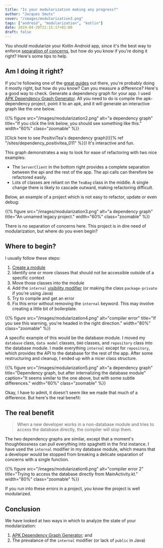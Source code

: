 ```yaml
---
title: "Is your modularization making any progress?"
author: "Jacques Smuts"
cover: "/images/modularization3.png"
tags: ["android", "modularization", "kotlin"]
date: 2019-04-20T21:15:17+02:00
draft: false
---
```


You should modularize your Kotlin Android app, since it's the best way to enforce [separation of concerns](https://developer.android.com/jetpack/docs/guide#common-principles), but how do you know if you're doing it right? Here's some tips to help.

<!--more-->

## Am I doing it right?

If you're following one of the [great guides](https://medium.com/androiddevelopers/a-patchwork-plaid-monolith-to-modularized-app-60235d9f212e) out there, you're probably doing it mostly right, but how do you know? Can you measure a difference? Here's a good way to check. Generate a dependency graph for your app. I used [APK Dependency Graph Generator](https://github.com/alexzaitsev/apk-dependency-graph). All you need to do is compile the apk-dependency project, point it to an apk, and it will generate an interactive graph like the one below.

{{% figure src="/images/modularization2.png" alt="a dependency graph" title="If you click the link below, you should see something like this." width="60%" class="zoomable" %}}

[Click here to see PositiviTea's dependency graph]({{% ref "/sites/dependency_positivitea_011" %}}) It's interactive and fun.

This graph demonstrates a way to look for ease of refactoring with two nice examples:

 - The `ServerClient` in the bottom right provides a complete separation between the api and the rest of the app. The api calls can therefore be refactored easily.
 - Lots of classes are reliant on the `TeaBag` class in the middle. A single change there is likely to cascade outward, making refactoring difficult.

Below, an example of a project which is not easy to refactor, update or even debug:

{{% figure src="/images/modularization3.png" alt="a dependency graph" title="An unnamed legacy project." width="60%" class="zoomable" %}}

There is no separation of concerns here. This project is in dire need of modularization, but where do you even begin?

## Where to begin?

I usually follow these steps:

 1. [Create a module](https://developer.android.com/studio/projects/android-library)
 2. Identify one or more classes that should not be accessible outside of a specific context
 3. Move those classes into the module
 4. Add the `internal` [visibility modifier](https://kotlinlang.org/docs/reference/visibility-modifiers.html) (or making the class `package-private` if you're using Java)
 5. Try to compile and get an error
 6. Fix this error without removing the `internal` keyword. This may involve creating a little bit of boilerplate.

{{% figure src="/images/modularization4.png" alt="compiler error" title="If you see this warning, you're headed in the right direction." width="80%"  class="zoomable" %}}

A specific example of this would be the database module. I moved my `database` class, `data model` classes, `DAO` classes, and `repository` class into the database module. I made everything `internal` except for `repository`, which provides the API to the database for the rest of the app. After some restructuring and cleanup, I ended up with a nicer class structure.

{{% figure src="/images/modularization5.png" alt="a dependency graph" title="Dependency graph, but after internalizing the database module" caption="It seems similar to the one above, but with some subtle differences." width="60%" class="zoomable" %}}

Okay, I have to admit, it doesn't seem like we made that much of a difference. But here's the real benefit:

## The real benefit

> When a new developer works in a non-database module and tries to access the database directly, the compiler will stop them.

The two dependency graphs are similar, except that a moment's thoughtlessness can pull everything into spaghetti in the first instance. I have used the `internal` modifier in my database module, which means that a developer would be stopped from breaking a delicate separation of concerns with a single function.

{{% figure src="/images/modularization6.png" alt="compiler error 2" title="Trying to access the database directly from MainActivity.kt." width="80%" class="zoomable" %}}

If you run into these errors in a project, you know the project is well modularized.

## Conclusion

We have looked at two ways in which to analyze the state of your modularization:

1. [APK Dependency Graph Generator](https://github.com/alexzaitsev/apk-dependency-graph); and
2. The prevalance of the `internal` modifier (or lack of `public` in Java)
